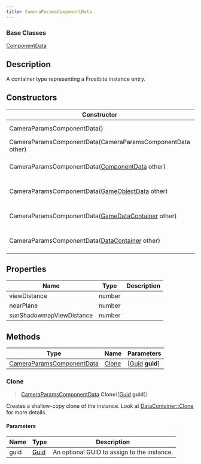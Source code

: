 ```yaml
---
title: CameraParamsComponentData
---
```

### Base Classes

[ComponentData](ComponentData)

## Description

A container type representing a Frostbite instance entry.

## Constructors

| Constructor                                                                          | Description                                                                                                                               |
| ------------------------------------------------------------------------------------ | ----------------------------------------------------------------------------------------------------------------------------------------- |
| CameraParamsComponentData()                                                          | Create a new instance of this container type.                                                                                             |
| CameraParamsComponentData(CameraParamsComponentData other)                           | Create a reference copy of an instance of the same type.                                                                                  |
| CameraParamsComponentData([ComponentData](ComponentData) other)                      | Upcast an instance of type [ComponentData](ComponentData) to [CameraParamsComponentData](CameraParamsComponentData).                      |
| CameraParamsComponentData([GameObjectData](GameObjectData) other)                    | Upcast an instance of type [GameObjectData](GameObjectData) to [CameraParamsComponentData](CameraParamsComponentData).                    |
| CameraParamsComponentData([GameDataContainer](GameDataContainer) other)              | Upcast an instance of type [GameDataContainer](GameDataContainer) to [CameraParamsComponentData](CameraParamsComponentData).              |
| CameraParamsComponentData([DataContainer](/vext/ref/shared/class/datacontainer) other) | Upcast an instance of type [DataContainer](/vext/ref/shared/class/datacontainer) to [CameraParamsComponentData](CameraParamsComponentData). |

## Properties

| Name                     | Type   | Description |
| ------------------------ | ------ | ----------- |
| viewDistance             | number |             |
| nearPlane                | number |             |
| sunShadowmapViewDistance | number |             |

## Methods

| Type                                                   | Name            | Parameters                                     |
| ------------------------------------------------------ | --------------- | ---------------------------------------------- |
| [CameraParamsComponentData](CameraParamsComponentData) | [Clone](#clone) | \[[Guid](/vext/ref/shared/class/guid) **guid**\] |

### Clone

> [CameraParamsComponentData](CameraParamsComponentData) **Clone**(\[[Guid](/vext/ref/shared/class/guid) **guid**\])

Creates a shallow-copy clone of the instance. Look at [DataContainer::Clone](/vext/ref/shared/class/datacontainer#clone) for more details.

#### Parameters

| Name | Type         | Description                                 |
| ---- | ------------ | ------------------------------------------- |
| guid | [Guid](Guid) | An optional GUID to assign to the instance. |

